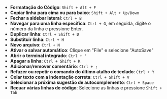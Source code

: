    - **Formatação do Código**: `Shift + Alt + F`
- **Copiar linha para cima ou para baixo**: `Shift + Alt + Up/Down`
- **Fechar a sidebar lateral**: `Ctrl + B`
- **Navegar para uma linha específica**: `Ctrl + G`, em seguida, digite o número da linha e pressione Enter.
- **Duplicar linha**: `Ctrl + Shift + D`
- **Substituir linha**: `Ctrl + H`
- **Novo arquivo**: `Ctrl + N`
- **Ativar o salvar automático**: Clique em "File" e selecione "AutoSave"
- **Abrir o terminal integrado**: `Ctrl + '`
- **Apagar a linha**: `Ctrl + Shift + K`
- **Adicionar/remover comentário**: `Ctrl + ;`
- **Refazer ou repetir o comando do último atalho de teclado**: `Ctrl + Y`
- **Colar texto com a indentação correta**: `Ctrl + Shift + V`
- **Selecionar a próxima sugestão de autocomplemento**: `Ctrl + Space`
- **Recuar várias linhas de código**: Selecione as linhas e pressione `Shift + Tab`
